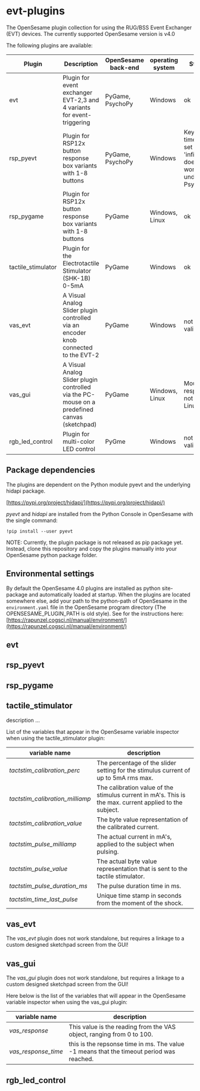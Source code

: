 # evt-plugins
The OpenSesame plugin collection for using the RUG/BSS Event Exchanger (EVT) devices.
The currently supported OpenSesame version is v4.0

The following plugins are available:

Plugin | Description | OpenSesame back-end | operating system | Status
------ | ----------- | ------------------- | ---------------- | ------
evt | Plugin for event exchanger EVT-2,3 and 4 variants for event-triggering | PyGame, PsychoPy | Windows | ok
rsp_pyevt | Plugin for RSP12x button response box variants with 1-8 buttons | PyGame, PsychoPy | Windows | Keyboard timeout set to 'infinite' does not work under PsychoPy.
rsp_pygame | Plugin for RSP12x button response box variants with 1-8 buttons | PyGame | Windows, Linux | ok
tactile_stimulator | Plugin for the Electrotactile Stimulator (SHK-1B) 0-5mA | PyGame | Windows | ok
vas_evt | A Visual Analog Slider plugin controlled via an encoder knob connected to the EVT-2 | PyGame | Windows | not validated
vas_gui | A Visual Analog Slider plugin controlled via the PC-mouse on a predefined canvas (sketchpad) | PyGame | Windows, Linux | Mouse response not ok on Linux.
rgb_led_control | Plugin for multi-color LED control | PyGme | Windows | not validated

## Package dependencies
The plugins are dependent on the Python module pyevt and the underlying hidapi package.

[https://pypi.org/project/hidapi/](https://pypi.org/project/hidapi/)

*pyevt* and *hidapi* are installed from the Python Console in OpenSesame with the single command:

`!pip install --user pyevt`

NOTE: Currently, the plugin package is not released as pip package yet. Instead, clone this repository and copy the plugins manually into your OpenSesame python package folder.

## Environmental settings
By default the OpenSesame 4.0 plugins are installed as python site-package and automatically loaded at startup.
When the plugins are located somewhere else, add your path to the python-path of OpenSesame in the `environment.yaml` file in the OpenSesame program directory (The OPENSESAME_PLUGIN_PATH is old style). See for the instructions here: [https://rapunzel.cogsci.nl/manual/environment/](https://rapunzel.cogsci.nl/manual/environment/) 

## evt

## rsp_pyevt

## rsp_pygame

## tactile_stimulator
description ...

List of the variables that appear in the OpenSesame variable inspector when using the tactile_stimulator plugin:

variable name | description
------------- | -----------
*tactstim_calibration_perc* | The percentage of the slider setting for the stimulus current of up to 5mA rms max.
*tactstim_calibration_milliamp* | The calibration value of the stimulus current in mA's. This is the max. current applied to the subject.
*tactstim_calibration_value* | The byte value representation of the calibrated current.
*tactstim_pulse_milliamp* | The actual current in mA's, applied to the subject when pulsing.
*tactstim_pulse_value* | The actual byte value representation that is sent to the tactile stimulator.
*tactstim_pulse_duration_ms* | The pulse duration time in ms.
*tactstim_time_last_pulse* | Unique time stamp in seconds from the moment of the shock.

## vas_evt
The *vas_evt* plugin does not work standalone, but requires a linkage to a custom designed sketchpad screen from the GUI!

## vas_gui
The *vas_gui* plugin does not work standalone, but requires a linkage to a custom designed sketchpad screen from the GUI!

Here below is the list of the variables that will appear in the OpenSesame variable inspector when using the vas_gui plugin:

variable name | description
------------- | -----------
*vas_response* | This value is the reading from the VAS object, ranging from 0 to 100.
*vas_response_time* | this is the repsonse time in ms. The value -1 means that the timeout period was reached.

## rgb_led_control